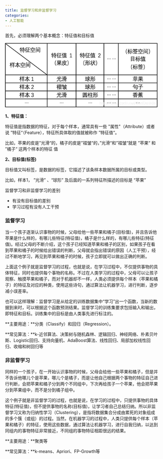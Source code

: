 ```yaml
---
title: 监督学习和非监督学习
categories:
- 人工智能
---
```

首先，必须理解两个基本概念：特征值和目标值

![image](监督学习和非监督学习.assets\4461324e82d342bf84345e6e7e07e450.png)

**1、特征值：**

特征值是指数据的特征，对于每个样本，通常具有一些 "属性"（Attribute）或者说 ”特征“（Feature），特征所具体取的值就被称作 ”特征值“。

比如，苹果的皮是”光滑“的，橘子的皮是”褶皱“的，”光滑“和”褶皱“就是 ”苹果“ 和 ”橘子“ 这两个样本的特征 值

**2、目标值(标签)**

目标值又叫标签，是数据的标签，它描述了该条样本数据所属的目标或类型。

比如，样本1， ”光滑” 、“球形” 及后面的一系列特征所描述的目标是 “苹果”


监督学习和非监督学习的差别
- 有没有目标值的差别
- 学习过程有没有人工干预


### **监督学习**

当一个孩子逐渐认识事物的时候，父母给他一些苹果和橘子(目标值)，并且告诉他苹果是什么样的，有哪儿些特征(特征值)，橘子是什么样的，有哪儿些特征(特征值)。经过父母的不断介绍，这个孩子已经知道苹果和橘子的区别，如果孩子在看到苹果和橘子的时候给出错误的判断，父母就会指出错误的原因（人工干预），经过不断地学习，再见到苹果和橘子的时候，孩子立即就可以做出正确的判断。

上面这个例子就是监督学习的过程，也就是说，在学习过程中，不仅提供事物的具体特征，同时也提供每个事物的名称。不过在人类学习的过程中，父母可以让孩子观察、触摸苹果和橘子，而对于机器却不一样，人类必须提供每个样本（苹果和橘子）的特征及对应的种类，使用这些诗句，通过算法让机器学习，进行判断，逐步减小误差率。

也可以这样理解：监督学习是从给定的训练数据集中“学习”出一个函数，当新的数据到来时，可以根据这个函数预测结果。监督学习的训练集要求包括输入和输出，即特征和目标。训练集中的目标是由人类事先进行标注的。

**主要用途：**分类（Classify）和回归（Regression）。

**常见算法：**k-近邻算法、决策树与随机森林、逻辑回归、神经网络、朴素贝叶斯、Logistic回归、支持向量机、AdaBoost算法、线性回归、局部加权线性回归、收缩和树回归等

### **非监督学习**

同样的一个孩子，在一开始认识事物的时候，父母会给他一些苹果和橘子，但是并不告诉他哪儿个是苹果，哪儿个是橘子，而是让他自己根据两个事物的特征自己进行判断，会把苹果和橘子分到两个不同组中，下次再给孩子一个苹果，他会把苹果分到苹果组中，而不是分到橘子组中。

这个例子就是非监督学习的过程，也就是说，在学习的过程中，只提供事物的具体特征(特征值)，但不提供事物的名称(目标值)，让学习者自己总结归纳。所以非监督学习又称为归纳性学习（Clustering），是指将数据集合分成由累死的对象组成的多个簇（或组）的过程。当然，在机器学习的过程中，人类只提供每个样本（苹果和橘子）的特征，使用这些数据，通过算法让机器学习，进行自我归纳，以达到同组内的事物特征非常接近，不同组的事物特征相距很远的结果。

**主要用途：**聚类等

**常见算法：**k-means、Apriori、FP-Growth等
